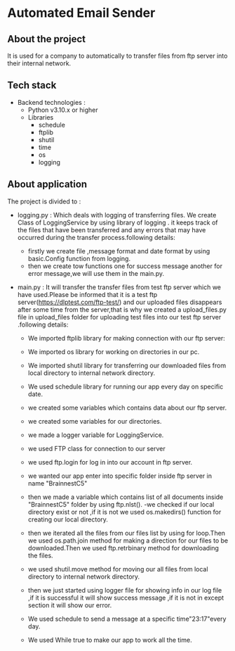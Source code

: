 # Automated Email Sender

## About the project
It is used for a company to  automatically to transfer files from ftp server into their internal network. 

## Tech stack
- Backend technologies : 
    - Python v3.10.x or higher
    - Libraries
        - schedule
        - ftplib
        - shutil
        - time
        - os
        - logging

## About application
The project is divided to : 
   
- logging.py : Which deals with logging of transferring files. We create Class of LoggingService by using library of logging . it keeps track of the files that have been transferred and any errors that may have occurred during the transfer process.following details:
    
    - firstly we create file ,message format and date format by using basic.Config function from logging.
    - then we create tow functions one for success message another for error message,we will use them in the main.py. 

- main.py : It will transfer the transfer files from test ftp server which we have used.Please be informed that it is a test ftp server(https://dlptest.com/ftp-test/) and our uploaded files disappears after some time from the server,that is why we created a upload_files.py file in upload_files folder  for uploading test files into our test ftp server .following details:
    - We imported ftplib library for making connection with our ftp server:
    - We imported os library for working on directories in our pc.
    - We imported shutil library for transferring our downloaded files from local directory to internal network directory.
    - We used schedule library for running our app every day on specific date.

    - we created some variables which contains data about our ftp server.
    - we created some variables for our directories.

    - we made a logger variable for LoggingService.
    - we used FTP class for connection to our server
    - we used ftp.login for log in into our account in ftp server.
    - we wanted our app enter into specific folder inside ftp server in name "BrainnestC5"
    - then we made a variable which contains list of all documents inside "BrainnestC5" folder by using ftp.nlst().
    -we checked if our local directory exist or not ,if it is not we used os.makedirs() function for creating our local directory.

    - then we iterated all the files from our files list by using for loop.Then we used os.path.join method for making a direction for our files to be downloaded.Then we used ftp.retrbinary method for downloading the files.

    - we used shutil.move method for moving our all files from local directory to internal network directory.

    - then we just started using logger file for showing info in our log file ,if it is successful it will show success message ,if it is not in except section it will show our error.
    - We used schedule to send a message at a specific time"23:17"every day.
    - We used While true to make our app to work all the time.
        


